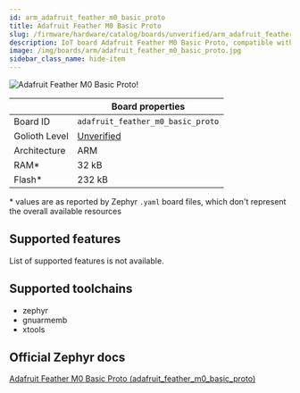 ```yaml
---
id: arm_adafruit_feather_m0_basic_proto
title: Adafruit Feather M0 Basic Proto
slug: /firmware/hardware/catalog/boards/unverified/arm_adafruit_feather_m0_basic_proto
description: IoT board Adafruit Feather M0 Basic Proto, compatible with Golioth at unverified level.
image: /img/boards/arm/adafruit_feather_m0_basic_proto.jpg
sidebar_class_name: hide-item
---
```


[//]: # (This is an auto-generated file, do not edit! Changes to it will be lost upon re-generation)

![Adafruit Feather M0 Basic Proto!](/img/boards/arm/adafruit_feather_m0_basic_proto.jpg "Adafruit Feather M0 Basic Proto")

|                | Board properties     |
| -------------  | -------------------- |
| Board ID       | `adafruit_feather_m0_basic_proto` |
| Golioth Level  | [Unverified](/firmware/hardware#unverified-boards) |
| Architecture   | ARM |
| RAM*           | 32 kB |
| Flash*         | 232 kB |

\* values are as reported by Zephyr `.yaml` board files, which don't represent the overall available resources



## Supported features

List of supported features is not available.

## Supported toolchains

* zephyr
* gnuarmemb
* xtools

## Official Zephyr docs

[Adafruit Feather M0 Basic Proto (adafruit_feather_m0_basic_proto)](https://docs.zephyrproject.org/latest/boards/arm/adafruit_feather_m0_basic_proto/doc/index.html)
